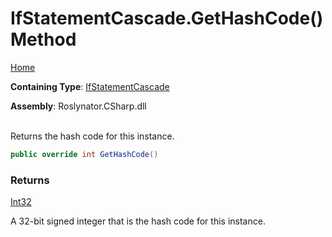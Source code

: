 # IfStatementCascade\.GetHashCode\(\) Method

[Home](../../../../README.md)

**Containing Type**: [IfStatementCascade](../README.md)

**Assembly**: Roslynator\.CSharp\.dll

\
Returns the hash code for this instance\.

```csharp
public override int GetHashCode()
```

### Returns

[Int32](https://docs.microsoft.com/en-us/dotnet/api/system.int32)

A 32\-bit signed integer that is the hash code for this instance\.